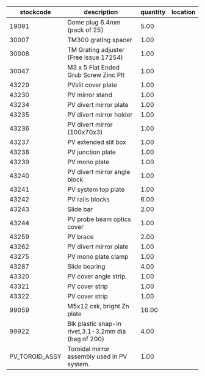 |stockcode|description|quantity|location|
|---------|-----------|--------|--------|
|19091|Dome plug 6.4mm (pack of 25)|5.00||
|30007|TM300 grating spacer|1.00||
|30008|TM Grating adjuster (Free issue 17254)|1.00||
|30047|M3 x 5 Flat Ended Grub Screw Zinc Plt|1.00||
|43229|PVslit cover plate|1.00||
|43230|PV mirror stand|1.00||
|43234|PV divert mirror plate|1.00||
|43235|PV divert mirror holder|1.00||
|43236|PV divert mirror (100x70x3)|1.00||
|43237|PV extended slit box|1.00||
|43238|PV junction plate|1.00||
|43239|PV mono plate|1.00||
|43240|PV divert mirror angle block|1.00||
|43241|PV system top plate|1.00||
|43242|PV rails blocks|6.00||
|43243|Slide bar|2.00||
|43244|PV probe beam optics cover|1.00||
|43259|PV brace|2.00||
|43262|PV divert mirror plate|1.00||
|43275|PV mono plate clamp|1.00||
|43287|Slide bearing|4.00||
|43320|PV cover angle strip.|1.00||
|43321|PV cover strip|1.00||
|43322|PV cover strip|1.00||
|99059|M5x12 csk, bright Zn plate|16.00||
|99922|Blk plastic snap-in rivet,3.1-3.2mm dia (bag of 200)|4.00||
|PV_TOROID_ASSY|Toroidal mirror assembly used in PV system.|1.00||
